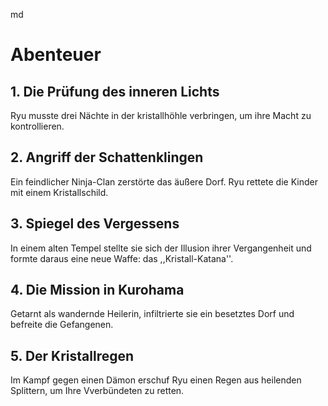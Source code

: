 md

# Abenteuer

## 1. Die Prüfung des inneren Lichts
Ryu musste drei Nächte in der kristallhöhle verbringen, um ihre Macht zu kontrollieren.

## 2. Angriff der Schattenklingen
Ein feindlicher Ninja-Clan zerstörte das äußere Dorf. Ryu rettete die Kinder mit einem Kristallschild.

## 3. Spiegel des Vergessens
In einem alten Tempel stellte sie sich der Illusion ihrer Vergangenheit und formte daraus eine neue Waffe: das ,,Kristall-Katana''.

## 4. Die Mission in Kurohama
Getarnt als wandernde Heilerin, infiltrierte sie ein besetztes Dorf und befreite die Gefangenen.

## 5. Der Kristallregen
Im Kampf gegen einen Dämon erschuf Ryu einen Regen aus heilenden Splittern, um Ihre Vverbündeten zu retten.
